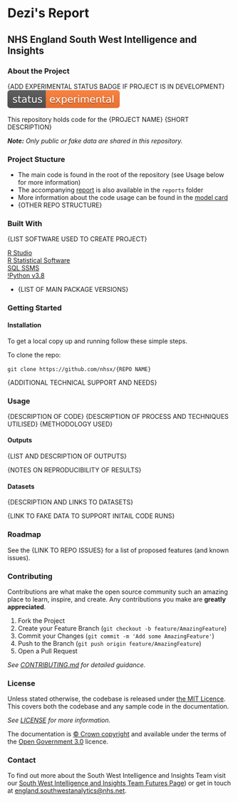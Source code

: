 # Dezi's Report
## NHS England South West Intelligence and Insights

### About the Project

{ADD EXPERIMENTAL STATUS BADGE IF PROJECT IS IN DEVELOPMENT}
[![status: experimental](https://github.com/GIScience/badges/raw/master/status/experimental.svg)](https://github.com/GIScience/badges#experimental)

This repository holds code for the {PROJECT NAME} {SHORT DESCRIPTION}

_**Note:** Only public or fake data are shared in this repository._

### Project Stucture

- The main code is found in the root of the repository (see Usage below for more information)
- The accompanying [report](./reports/report.pdf) is also available in the `reports` folder
- More information about the code usage can be found in the [model card](./model_card.md)
- {OTHER REPO STRUCTURE}

### Built With

{LIST SOFTWARE USED TO CREATE PROJECT}

[R Studio](http://www.rstudio.com/.)  
[R Statistical Software](https://www.R-project.org/.)  
[SQL SSMS](https://learn.microsoft.com/en-us/sql/ssms/download-sql-server-management-studio-ssms?view=sql-server-ver16)  
[!Python v3.8](https://www.python.org/downloads/release/python-380/)  

- {LIST OF MAIN PACKAGE VERSIONS}


### Getting Started

#### Installation

To get a local copy up and running follow these simple steps.

To clone the repo:

`git clone https://github.com/nhsx/{REPO NAME}`

{ADDITIONAL TECHNICAL SUPPORT AND NEEDS} 

### Usage
{DESCRIPTION OF CODE}
{DESCRIPTION OF PROCESS AND TECHNIQUES UTILISED}
{METHODOLOGY USED}

#### Outputs
{LIST AND DESCRIPTION OF OUTPUTS}

{NOTES ON REPRODUCIBILITY OF RESULTS}

#### Datasets
{DESCRIPTION AND LINKS TO DATASETS}

{LINK TO FAKE DATA TO SUPPORT INITAIL CODE RUNS}

### Roadmap

See the {LINK TO REPO ISSUES} for a list of proposed features (and known issues).

### Contributing

Contributions are what make the open source community such an amazing place to learn, inspire, and create. Any contributions you make are **greatly appreciated**.

1. Fork the Project
2. Create your Feature Branch (`git checkout -b feature/AmazingFeature`)
3. Commit your Changes (`git commit -m 'Add some AmazingFeature'`)
4. Push to the Branch (`git push origin feature/AmazingFeature`)
5. Open a Pull Request

_See [CONTRIBUTING.md](./CONTRIBUTING.md) for detailed guidance._

### License

Unless stated otherwise, the codebase is released under [the MIT Licence][mit].
This covers both the codebase and any sample code in the documentation.

_See [LICENSE](./LICENSE) for more information._

The documentation is [© Crown copyright][copyright] and available under the terms
of the [Open Government 3.0][ogl] licence.

[mit]: LICENCE
[copyright]: http://www.nationalarchives.gov.uk/information-management/re-using-public-sector-information/uk-government-licensing-framework/crown-copyright/
[ogl]: http://www.nationalarchives.gov.uk/doc/open-government-licence/version/3/

### Contact

To find out more about the South West Intelligence and Insights Team visit our [South West Intelligence and Insights Team Futures Page](https://future.nhs.uk/SouthWestAnalytics)) or get in touch at [england.southwestanalytics@nhs.net](mailto:england.southwestanalytics@nhs.net).

<!-- ### Acknowledgements -->


